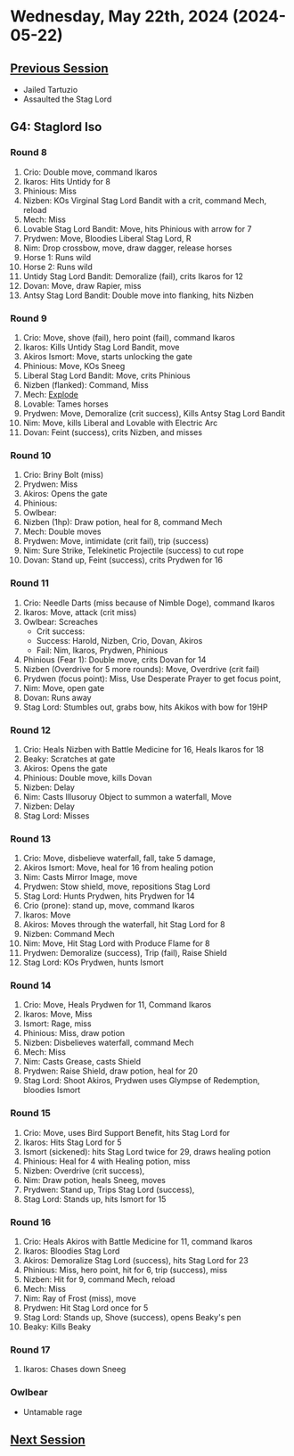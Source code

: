 # Wednesday, May 22th, 2024 (2024-05-22)

## [Previous Session](./2024-05-15.md)

- Jailed Tartuzio
- Assaulted the Stag Lord

## G4: Staglord Iso

### Round 8

1. Crio: Double move, command Ikaros
1. Ikaros: Hits Untidy for 8
1. Phinious: Miss
1. Nizben: KOs Virginal Stag Lord Bandit with a crit, command Mech, reload
1. Mech: Miss
1. Lovable Stag Lord Bandit: Move, hits Phinious with arrow for 7
1. Prydwen: Move, Bloodies Liberal Stag Lord, R
1. Nim: Drop crossbow, move, draw dagger, release horses
1. Horse 1: Runs wild
1. Horse 2: Runs wild
1. Untidy Stag Lord Bandit: Demoralize (fail), crits Ikaros for 12
1. Dovan: Move, draw Rapier, miss
1. Antsy Stag Lord Bandit: Double move into flanking, hits Nizben

### Round 9

1. Crio: Move, shove (fail), hero point (fail), command Ikaros
1. Ikaros: Kills Untidy Stag Lord Bandit, move
1. Akiros Ismort: Move, starts unlocking the gate
1. Phinious: Move, KOs Sneeg
1. Liberal Stag Lord Bandit: Move, crits Phinious
1. Nizben (flanked): Command, Miss
1. Mech: [Explode](https://2e.aonprd.com/Actions.aspx?ID=902)
1. Lovable: Tames horses
1. Prydwen: Move, Demoralize (crit success), Kills Antsy Stag Lord Bandit
1. Nim: Move, kills Liberal and Lovable with Electric Arc
1. Dovan: Feint (success), crits Nizben, and misses

### Round 10

1. Crio: Briny Bolt (miss)
1. Prydwen: Miss
1. Akiros: Opens the gate
1. Phinious:
1. Owlbear:
1. Nizben (1hp): Draw potion, heal for 8, command Mech
1. Mech: Double moves
1. Prydwen: Move, intimidate (crit fail), trip (success)
1. Nim: Sure Strike, Telekinetic Projectile (success) to cut rope
1. Dovan: Stand up, Feint (success), crits Prydwen for 16

### Round 11

1. Crio: Needle Darts (miss because of Nimble Doge), command Ikaros
1. Ikaros: Move, attack (crit miss)
1. Owlbear: Screaches
   - Crit success:
   - Success: Harold, Nizben, Crio, Dovan, Akiros
   - Fail: Nim, Ikaros, Prydwen, Phinious
1. Phinious (Fear 1): Double move, crits Dovan for 14
1. Nizben (Overdrive for 5 more rounds): Move, Overdrive (crit fail)
1. Prydwen (focus point): Miss, Use Desperate Prayer to get focus point,
1. Nim: Move, open gate
1. Dovan: Runs away
1. Stag Lord: Stumbles out, grabs bow, hits Akikos with bow for 19HP

### Round 12

1. Crio: Heals Nizben with Battle Medicine for 16, Heals Ikaros for 18
1. Beaky: Scratches at gate
1. Akiros: Opens the gate
1. Phinious: Double move, kills Dovan
1. Nizben: Delay
1. Nim: Casts Illusoruy Object to summon a waterfall, Move
1. Nizben: Delay
1. Stag Lord: Misses

### Round 13

1. Crio: Move, disbelieve waterfall, fall, take 5 damage,
1. Akiros Ismort: Move, heal for 16 from healing potion
1. Nim: Casts Mirror Image, move
1. Prydwen: Stow shield, move, repositions Stag Lord
1. Stag Lord: Hunts Prydwen, hits Prydwen for 14
1. Crio (prone): stand up, move, command Ikaros
1. Ikaros: Move
1. Akiros: Moves through the waterfall, hit Stag Lord for 8
1. Nizben: Command Mech
1. Nim: Move, Hit Stag Lord with Produce Flame for 8
1. Prydwen: Demoralize (success), Trip (fail), Raise Shield
1. Stag Lord: KOs Prydwen, hunts Ismort

### Round 14

1. Crio: Move, Heals Prydwen for 11, Command Ikaros
1. Ikaros: Move, Miss
1. Ismort: Rage, miss
1. Phinious: Miss, draw potion
1. Nizben: Disbelieves waterfall, command Mech
1. Mech: Miss
1. Nim: Casts Grease, casts Shield
1. Prydwen: Raise Shield, draw potion, heal for 20
1. Stag Lord: Shoot Akiros, Prydwen uses Glympse of Redemption, bloodies Ismort

### Round 15

1. Crio: Move, uses Bird Support Benefit, hits Stag Lord for
1. Ikaros: Hits Stag Lord for 5
1. Ismort (sickened): hits Stag Lord twice for 29, draws healing potion
1. Phinious: Heal for 4 with Healing potion, miss
1. Nizben: Overdrive (crit success),
1. Nim: Draw potion, heals Sneeg, moves
1. Prydwen: Stand up, Trips Stag Lord (success),
1. Stag Lord: Stands up, hits Ismort for 15

### Round 16

1. Crio: Heals Akiros with Battle Medicine for 11, command Ikaros
1. Ikaros: Bloodies Stag Lord
1. Akiros: Demoralize Stag Lord (success), hits Stag Lord for 23
1. Phinious: Miss, hero point, hit for 6, trip (success), miss
1. Nizben: Hit for 9, command Mech, reload
1. Mech: Miss
1. Nim: Ray of Frost (miss), move
1. Prydwen: Hit Stag Lord once for 5
1. Stag Lord: Stands up, Shove (success), opens Beaky's pen
1. Beaky: Kills Beaky

### Round 17

1. Ikaros: Chases down Sneeg

### Owlbear

- Untamable rage

## [Next Session](./2024-05-29.md)
